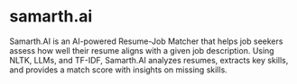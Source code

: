 # samarth.ai
Samarth.AI is an AI-powered Resume-Job Matcher that helps job seekers assess how well their resume aligns with a given job description. Using NLTK, LLMs, and TF-IDF, Samarth.AI analyzes resumes, extracts key skills, and provides a match score with insights on missing skills. 
